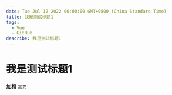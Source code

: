 ```yaml
---
date: Tue Jul 12 2022 00:00:00 GMT+0800 (China Standard Time)
title: 我是测试标题1
tags:
  - Vue
  - GitHub
describe: 我是测试标题1
---
```



# 我是测试标题1

**加粗** `高亮`
        